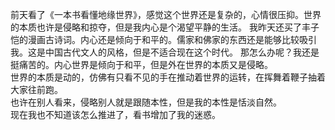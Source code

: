 前天看了《一本书看懂地缘世界》，感觉这个世界还是复杂的，心情很压抑。世界的本质也许是侵略和掠夺，但是我内心是个渴望平静的生活。
我昨天还买了丰子恺的漫画古诗词。内心还是倾向于和平的。儒家和佛家的东西还是能够比较吸引我。这是中国古代文人的风格，但是不适合现在这个时代。
那怎么办呢？我还是挺痛苦的。内心世界是倾向于和平，但是外在世界的本质又是侵略。  
世界的本质是动的，仿佛有只看不见的手在推动着世界的运转，在挥舞着鞭子抽着大家往前跑。  
也许在别人看来，侵略别人就是跟随本性，但是我的本性是恬淡自然。  
现在我也不知道该怎么推进了，看书增加了我的迷惑。
